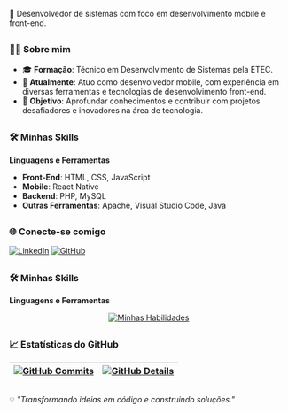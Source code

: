 📍 Desenvolvedor de sistemas com foco em desenvolvimento mobile e front-end.

##

### 🧑‍💻 Sobre mim

- 🎓 **Formação**: Técnico em Desenvolvimento de Sistemas pela ETEC.
- 💼 **Atualmente**: Atuo como desenvolvedor mobile, com experiência em diversas ferramentas e tecnologias de desenvolvimento front-end.
- 🚀 **Objetivo**: Aprofundar conhecimentos e contribuir com projetos desafiadores e inovadores na área de tecnologia.

##

### 🛠️ Minhas Skills

**Linguagens e Ferramentas**

- **Front-End**: HTML, CSS, JavaScript
- **Mobile**: React Native
- **Backend**: PHP, MySQL
- **Outras Ferramentas**: Apache, Visual Studio Code, Java

##

### 🌐 Conecte-se comigo

[![LinkedIn](https://img.shields.io/badge/-LinkedIn-0A66C2?style=flat-square&logo=Linkedin&logoColor=white)](https://www.linkedin.com/in/joao-pedro-marchi)
[![GitHub](https://img.shields.io/badge/-GitHub-181717?style=flat-square&logo=github&logoColor=white)](https://github.com/Jotape73)

##

### 🛠️ Minhas Skills

**Linguagens e Ferramentas**

<div align="center" >
 
[![Minhas Habilidades](https://skillicons.dev/icons?i=javascript,typescript,nodejs,figma,discord,html,css,react,mysql,php,vscode,java,git)](https://skillicons.dev)

 </div>
 
##

### 📈 Estatísticas do GitHub

| [![GitHub Commits](http://github-profile-summary-cards.vercel.app/api/cards/productive-time?username=Jotape73&theme=dracula&utcOffset=-3)](https://github.com/vn7n24fzkq/github-profile-summary-cards) | [![GitHub Details](http://github-profile-summary-cards.vercel.app/api/cards/profile-details?username=Jotape73&theme=dracula)](https://github.com/vn7n24fzkq/github-profile-summary-cards) |  
 | ----------- | ----------- |

##

💡 *"Transformando ideias em código e construindo soluções."*

